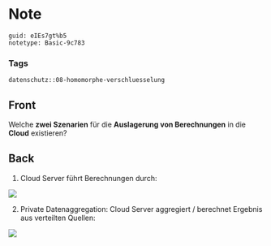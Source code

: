 # Note
```
guid: eIEs7gt%b5
notetype: Basic-9c783
```

### Tags
```
datenschutz::08-homomorphe-verschluesselung
```

## Front
Welche <b>zwei Szenarien</b> für die <b>Auslagerung von Berechnungen</b> in die <b>Cloud</b> existieren?

## Back
1. Cloud Server führt Berechnungen durch:
<img src="paste-72f1b4451142788b95b56a1f139a765eb3c6a555.jpg">

2. Private Datenaggregation:
Cloud Server aggregiert / berechnet Ergebnis aus verteilten Quellen:
<img src="paste-f8ed078689520594bc0cd042c807363fb21342e5.jpg">
